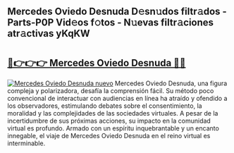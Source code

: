## Mercedes Oviedo Desnuda D𝚎sn𝚞dos filtr𝚊dos - Parts-P0P Vid𝚎os f𝚘tos - N𝚞evas filtr𝚊ciones atr𝚊ctivas yKqKW

# <h2><a href="http://mb4yw6k.tromn.icu/?c=Mercedes+Oviedo+Desnuda">🔗👉👉👉 Mercedes Oviedo Desnuda 🔗🔗</a></h2>

[![Mercedes Oviedo Desnuda nuevo](https://i.imgur.com/pEAQMta.gif)](http://mb4yw6k.tromn.icu/?c=Mercedes+Oviedo+Desnuda)
Mercedes Oviedo Desnuda, una figura compleja y polarizadora, desafía la comprensión fácil. Su método poco convencional de interactuar con audiencias en línea ha atraído y ofendido a los observadores, estimulando debates sobre el consentimiento, la moralidad y las complejidades de las sociedades virtuales. A pesar de la incertidumbre de sus próximas acciones, su impacto en la comunidad virtual es profundo. Armado con un espíritu inquebrantable y un encanto innegable, el viaje de Mercedes Oviedo Desnuda en el reino virtual es interminable.
